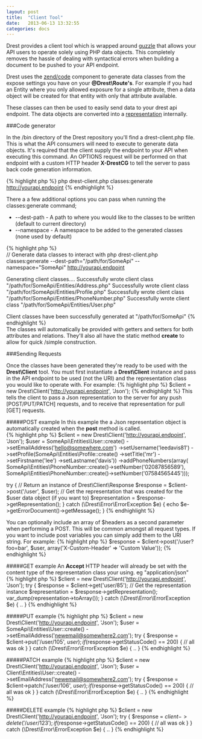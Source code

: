 ```yaml
---
layout: post
title:  "Client Tool"
date:   2013-06-13 13:32:55
categories: docs
---
```


Drest provides a client tool which is wrapped around [guzzle](http://guzzlephp.org/) that allows your API users to operate solely using PHP data objects.
This completely removes the hassle of dealing with syntactical errors when building a document to be pushed to your API endpoint.

Drest uses the [zend/code](https://github.com/zendframework/Component_ZendCode) component to generate data classes from the expose settings you have on your **@Drest\Route's**.
For example if you had an Entity where you only allowed exposure for a single attribute, then a data object will be created for that entity with only that attribute available.

These classes can then be used to easily send data to your drest api endpoint. The data objects are converted into a [representation]({{site.url}}/docs/representation) internally. 

###Code generator

In the /bin directory of the Drest repository you'll find a drest-client.php file. This is what the API consumers will need to execute to generate data objects.
It's required that the client supply the endpoint to your API when executing this command. An OPTIONS request will be performed on that endpoint with a custom HTTP header **X-DrestCG** to tell the server to pass back code generation information.

{% highlight php %}
php drest-client.php classes:generate http://yourapi.endpoint
{% endhighlight %} 

There a a few additional options you can pass when running the classes:generate command;
- --dest-path   - A path to where you would like to the classes to be written (default to current directory)
- --namespace   - A namespace to be added to the generated classes (none used by default)        
       
{% highlight php %}       
// Generate data classes to interact with
php drest-client.php classes:generate --dest-path="/path/for/SomeApi" --namespace="SomeApi" http://yourapi.endpoint

Generating client classes....
Successfully wrote client class "/path/for/SomeApi/Entities/Address.php"
Successfully wrote client class "/path/for/SomeApi/Entities/Profile.php"
Successfully wrote client class "/path/for/SomeApi/Entities/PhoneNumber.php"
Successfully wrote client class "/path/for/SomeApi/Entities/User.php"

Client classes have been successfully generated at "/path/for/SomeApi"
{% endhighlight %}        
The classes will automatically be provided with getters and setters for both attributes and relations. They'll also all have the static method **create** to allow for quick /simple construction.
        
###Sending Requests

Once the classes have been generated they're ready to be used with the **Drest\Client** tool. 
You must first instantiate a **Drest\Client** instance and pass in the API endpoint to be used (not the URI) and the representation class you would like to operate with.
For example:
{% highlight php %}
$client = new Drest\Client('http://yourapi.endpoint', 'Json');
{% endhighlight %} 
This tells the client to pass a Json representation to the server for any push \[POST/PUT/PATCH\] requests, and to receive that representation for pull \[GET\] requests.

#####POST example 
In this example the a Json representation object is automatically created when the **post** method is called.  
{% highlight php %}
$client = new Drest\Client('http://yourapi.endpoint', 'Json');
$user = SomeApi\Entities\User::create()
        ->setEmailAddress('hello@somewhere.com')
        ->setUsername('leedavis81')
        ->setProfile(SomeApi\Entities\Profile::create()
            ->setTitle('mr')
            ->setFirstname('lee')
            ->setLastname('davis'))
        ->addPhoneNumbers(array(
            SomeApi\Entities\PhoneNumber::create()->setNumber('02087856589'),
            SomeApi\Entities\PhoneNumber::create()->setNumber('07584565445')));

try
{
    // Return an instance of Drest\Client\Response
    $response = $client->post('/user', $user);
    // Get the representation that was created for the $user data object (if you want to)
    $representation = $response->getRepresentation();
} catch (\Drest\Error\ErrorException $e)
{
    echo $e->getErrorDocument()->getMessage();
}
{% endhighlight %} 

You can optionally include an array of $headers as a second parameter when performing a POST. This will be common amongst all request types. If you want to include post variables you can simply add them to the URI string. For example:
{% highlight php %}
$response = $client->post('/user?foo=bar', $user, array('X-Custom-Header' => 'Custom Value'));
{% endhighlight %} 



#####GET example 
An **Accept** HTTP header will already be set with the content type of the representation class your using. eg "application/json"
{% highlight php %}
$client = new Drest\Client('http://yourapi.endpoint', 'Json');
try {
    $response = $client->get('user/85');
    // Get the representation instance
    $representation = $response->getRepresentation();
    var_dump(representation->toArray());
} catch (\Drest\Error\ErrorException $e)
{
    ..
}
{% endhighlight %} 

#####PUT example 
{% highlight php %}
$client = new Drest\Client('http://yourapi.endpoint', 'Json');
$user = SomeApi\Entities\User::create()
        ->setEmailAddress('newemail@somewhere2.com');
try
{
    $response = $client->put('/user/105', $user);
    if ($response->getStatusCode() == 200)
    {
        // all was ok
    }
} catch (\Drest\Error\ErrorException $e)
{
    ..
}
{% endhighlight %} 


#####PATCH example 
{% highlight php %}
$client = new Drest\Client('http://yourapi.endpoint', 'Json');
$user = Client\Entities\User::create()
        ->setEmailAddress('newemail@somewhere2.com');
try
{
    $response = $client->patch('/user/106', $user);
    if ($response->getStatusCode() == 200)
    {
        // all was ok
    }
} catch (\Drest\Error\ErrorException $e)
{
    ..
}
{% endhighlight %} 

#####DELETE example
{% highlight php %}
$client = new Drest\Client('http://yourapi.endpoint', 'Json');
try
{
    $response = $client->delete('/user/123');
    if ($response->getStatusCode() == 200)
    {
        // all was ok
    }
} catch (\Drest\Error\ErrorException $e)
{
    ..
}
{% endhighlight %} 



